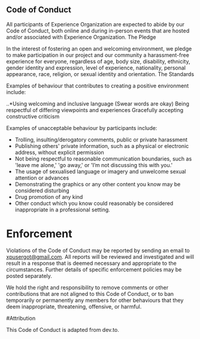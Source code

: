## Code of Conduct

All participants of Experience Organization are expected to abide by our Code of Conduct, both online and during in-person events that are hosted and/or associated with Experience Organization.
The Pledge

In the interest of fostering an open and welcoming environment, we pledge to make participation in our project and our community a harassment-free experience for everyone, regardless of age, body size, disability, ethnicity, gender identity and expression, level of experience, nationality, personal appearance, race, religion, or sexual identity and orientation.
The Standards

Examples of behaviour that contributes to creating a positive environment include:

..*Using welcoming and inclusive language (Swear words are okay)
Being respectful of differing viewpoints and experiences
Gracefully accepting constructive criticism

Examples of unacceptable behaviour by participants include:

+ Trolling, insulting/derogatory comments, public or private harassment
+ Publishing others' private information, such as a physical or electronic address, without explicit permission
+ Not being respectful to reasonable communication boundaries, such as 'leave me alone,' 'go away,' or 'I’m not discussing this with you.'
+ The usage of sexualised language or imagery and unwelcome sexual attention or advances
+ Demonstrating the graphics or any other content you know may be considered disturbing
+ Drug promotion of any kind
+ Other conduct which you know could reasonably be considered inappropriate in a professional setting.

# Enforcement

Violations of the Code of Conduct may be reported by sending an email to xpusergot@gmail.com. All reports will be reviewed and investigated and will result in a response that is deemed necessary and appropriate to the circumstances. Further details of specific enforcement policies may be posted separately.

We hold the right and responsibility to remove comments or other contributions that are not aligned to this Code of Conduct, or to ban temporarily or permanently any members for other behaviours that they deem inappropriate, threatening, offensive, or harmful.

#Attribution

This Code of Conduct is adapted from dev.to.
